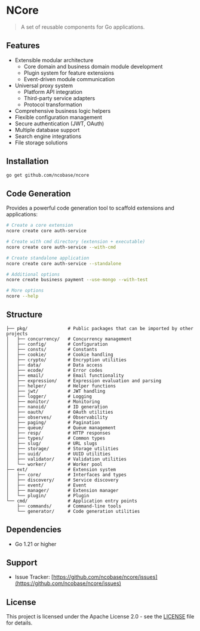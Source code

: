 # NCore

> A set of reusable components for Go applications.

## Features

- Extensible modular architecture
  - Core domain and business domain module development
  - Plugin system for feature extensions
  - Event-driven module communication
- Universal proxy system
  - Platform API integration
  - Third-party service adapters
  - Protocol transformation
- Comprehensive business logic helpers
- Flexible configuration management
- Secure authentication (JWT, OAuth)
- Multiple database support
- Search engine integrations
- File storage solutions

## Installation

```bash
go get github.com/ncobase/ncore
```

## Code Generation

Provides a powerful code generation tool to scaffold extensions and applications:

```bash
# Create a core extension
ncore create core auth-service

# Create with cmd directory (extension + executable)
ncore create core auth-service --with-cmd

# Create standalone application
ncore create core auth-service --standalone

# Additional options
ncore create business payment --use-mongo --with-test

# More options
ncore --help
```

## Structure

```plaintext
├── pkg/               # Public packages that can be imported by other projects
│   ├── concurrency/   # Concurrency management
│   ├── config/        # Configuration
│   ├── consts/        # Constants
│   ├── cookie/        # Cookie handling
│   ├── crypto/        # Encryption utilities
│   ├── data/          # Data access
│   ├── ecode/         # Error codes
│   ├── email/         # Email functionality
│   ├── expression/    # Expression evaluation and parsing
│   ├── helper/        # Helper functions
│   ├── jwt/           # JWT handling
│   ├── logger/        # Logging
│   ├── monitor/       # Monitoring
│   ├── nanoid/        # ID generation
│   ├── oauth/         # OAuth utilities
│   ├── observes/      # Observability
│   ├── paging/        # Pagination
│   ├── queue/         # Queue management
│   ├── resp/          # HTTP responses
│   ├── types/         # Common types
│   ├── slug/          # URL slugs
│   ├── storage/       # Storage utilities
│   ├── uuid/          # UUID utilities
│   ├── validator/     # Validation utilities
│   └── worker/        # Worker pool
├── ext/               # Extension system
│   ├── core/          # Interfaces and types
│   ├── discovery/     # Service discovery
│   ├── event/         # Event
│   ├── manager/       # Extension manager
│   └── plugin/        # Plugin
└── cmd/               # Application entry points
    ├── commands/      # Command-line tools
    └── generator/     # Code generation utilities
```

## Dependencies

- Go 1.21 or higher

## Support

- Issue Tracker: [https://github.com/ncobase/ncore/issues](https://github.com/ncobase/ncore/issues)

## License

This project is licensed under the Apache License 2.0 - see the [LICENSE](LICENSE) file for details.
